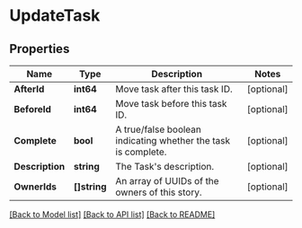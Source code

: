 # UpdateTask

## Properties

Name | Type | Description | Notes
------------ | ------------- | ------------- | -------------
**AfterId** | **int64** | Move task after this task ID. | [optional] 
**BeforeId** | **int64** | Move task before this task ID. | [optional] 
**Complete** | **bool** | A true/false boolean indicating whether the task is complete. | [optional] 
**Description** | **string** | The Task&#39;s description. | [optional] 
**OwnerIds** | **[]string** | An array of UUIDs of the owners of this story. | [optional] 

[[Back to Model list]](../README.md#documentation-for-models) [[Back to API list]](../README.md#documentation-for-api-endpoints) [[Back to README]](../README.md)


